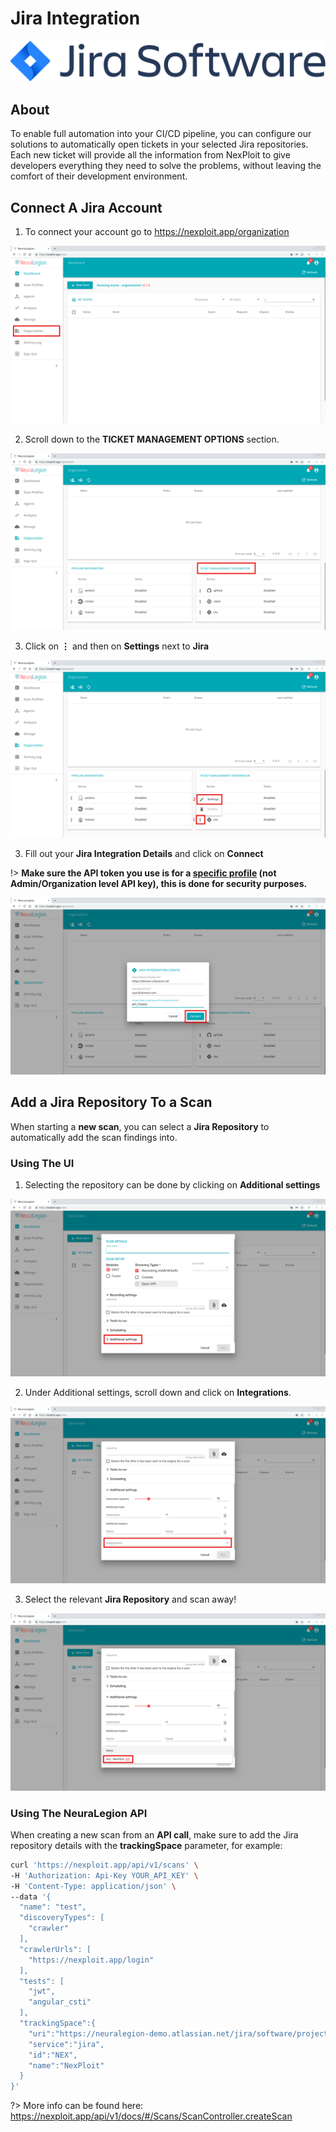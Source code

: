 # Jira Integration

![jira_logo](media/jira-software-blue.svg ':size=50%')

## About
To enable full automation into your CI/CD pipeline, you can configure our solutions to automatically open tickets in your selected Jira repositories. Each new ticket will provide all the information from NexPloit to give developers everything they need to solve the problems, without leaving the comfort of their development environment.

## Connect A Jira Account
1. To connect your account go to https://nexploit.app/organization

![organization](../../media/organization-from-scans.png ':size=45%')


2. Scroll down to the **TICKET MANAGEMENT OPTIONS** section.

![ticket_management_integration](../../media/ticket-management-integration.png ':size=45%')


3. Click on **⋮** and then on **Settings** next to **Jira**

![jira_settings](media/jira-settings.png ':size=45%')


3. Fill out your **Jira Integration Details** and click on **Connect**

!> **Make sure the API token you use is for a <u>specific profile</u> (not Admin/Organization level API key), this is done for security purposes.**

![jira_integration_details](media/jira-integration-details.png ':size=45%')


## Add a Jira Repository To a Scan
When starting a **new scan**, you can select a **Jira Repository** to automatically add the scan findings into.

### Using The UI
1.  Selecting the repository can be done by clicking on **Additional settings**

![new_scan_additional_settings](../../media/new-scan-additional-settings.png ':size=45%')


2. Under Additional settings, scroll down and click on **Integrations**.

![new_scan_integrations](../../media/new-scan-integrations.png ':size=45%')


3. Select the relevant **Jira Repository** and scan away!

![new_scan_jira_integration](media/new-scan-jira-integration.png ':size=45%')


### Using The NeuraLegion API
When creating a new scan from an **API call**, make sure to add the Jira repository details with the **trackingSpace**  parameter, for example:
```bash
curl 'https://nexploit.app/api/v1/scans' \
-H 'Authorization: Api-Key YOUR_API_KEY' \
-H 'Content-Type: application/json' \
--data '{
  "name": "test",
  "discoveryTypes": [
    "crawler"
  ],
  "crawlerUrls": [
    "https://nexploit.app/login"
  ],
  "tests": [
    "jwt",
    "angular_csti"
  ],
  "trackingSpace":{
    "uri":"https://neuralegion-demo.atlassian.net/jira/software/projects/NEX/boards/1",
    "service":"jira",
    "id":"NEX",
    "name":"NexPloit"
  }
}'
```
?> More info can be found here: https://nexploit.app/api/v1/docs/#/Scans/ScanController.createScan
